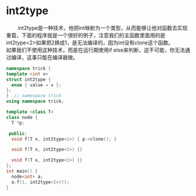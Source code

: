 
# int2type
&emsp;&emsp; int2type是一种技术，他把int映射为一个类型，从而能够让他对函数去实现重载，下面的程序就是一个很好的例子，注意我们的主函数里面用的是int2type&lt;2&gt;如果把2换成1，是无法编译的，因为int没有clone这个函数。
&emsp;&emsp; 如果我们不使用这种技术，而是在运行期使用if else来判断，这不可能，你无法通过编译，这事只能在编译器做。
```cpp
namespace trick {
template <int v>
struct int2type {
  enum { value = v };
};
}  // namespace trick
using namespace trick;

template <class T>
class node {
  T *p;

 public:
  void f(T x, int2type<1>) { p->clone(); }

  void f(T x, int2type<2>) {}

  void f(T x, int2type<3>) {}
};
int main() {
  node<int> a;
  a.f(1, int2type<2>());
}
```
